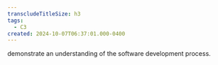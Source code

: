 ```yaml
---
transcludeTitleSize: h3
tags:
  - C3
created: 2024-10-07T06:37:01.000-0400
---
```

demonstrate an understanding of the software development process.